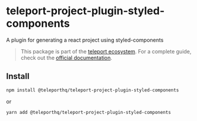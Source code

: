 # teleport-project-plugin-styled-components

A plugin for generating a react project using styled-components

> This package is part of the [teleport ecosystem](https://github.com/teleporthq/teleport-code-generators). For a complete guide, check out the [official documentation](https://docs.teleporthq.io/).

## Install
```bash
npm install @teleporthq/teleport-project-plugin-styled-components
```
or
```bash
yarn add @teleporthq/teleport-project-plugin-styled-components
```
